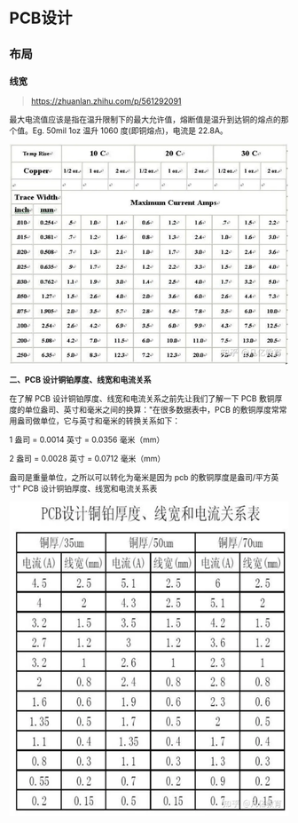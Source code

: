 # PCB设计



## 布局

### 线宽

> https://zhuanlan.zhihu.com/p/561292091

最大电流值应该是指在温升限制下的最大允许值，熔断值是温升到达铜的熔点的那个值。Eg. 50mil 1oz 温升 1060 度(即铜熔点)，电流是 22.8A。



![img](./%E6%9D%82%E9%A1%B9%EF%BC%88%E7%89%B9%E6%AE%8A%E9%9C%80%E8%A6%81%EF%BC%89/STM32/images/PCB%E8%AE%BE%E8%AE%A1/v2-0651f8057773a1e8e2c543dee7b293cb_720w.webp)



**二、PCB 设计铜铂厚度、线宽和电流关系**

在了解 PCB 设计铜铂厚度、线宽和电流关系之前先让我们了解一下 PCB 敷铜厚度的单位盎司、英寸和毫米之间的换算："在很多数据表中，PCB 的敷铜厚度常常用盎司做单位，它与英寸和毫米的转换关系如下：

1 盎司 = 0.0014 英寸 = 0.0356 毫米（mm）

2 盎司 = 0.0028 英寸 = 0.0712 毫米（mm）

盎司是重量单位，之所以可以转化为毫米是因为 pcb 的敷铜厚度是盎司/平方英寸" PCB 设计铜铂厚度、线宽和电流关系表



![img](./%E6%9D%82%E9%A1%B9%EF%BC%88%E7%89%B9%E6%AE%8A%E9%9C%80%E8%A6%81%EF%BC%89/STM32/images/PCB%E8%AE%BE%E8%AE%A1/v2-22af867755ab7d7255d8734dd07ae92c_720w.webp)